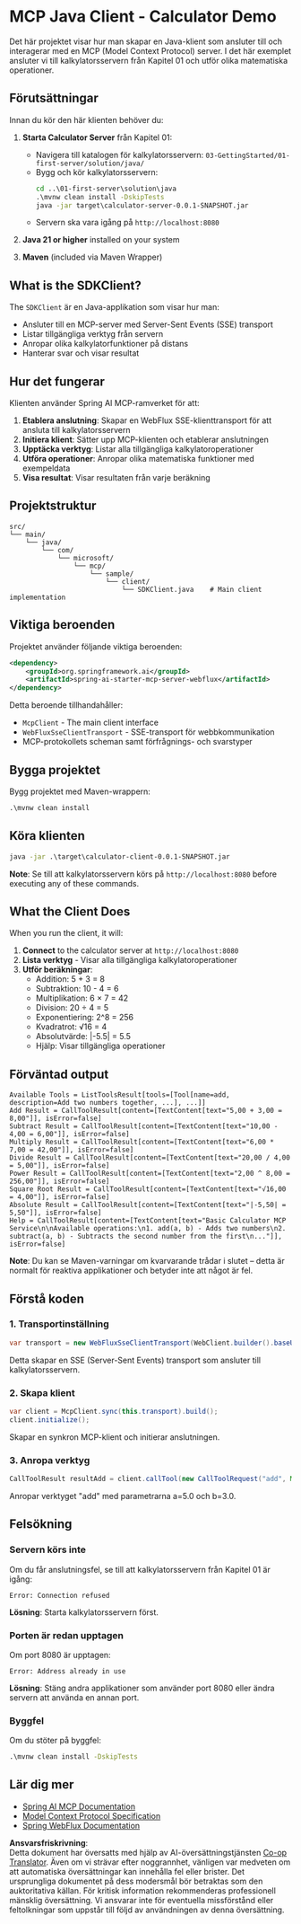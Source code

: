 <!--
CO_OP_TRANSLATOR_METADATA:
{
  "original_hash": "7074b9f4c8cd147c1c10f569d8508c82",
  "translation_date": "2025-06-11T13:11:53+00:00",
  "source_file": "03-GettingStarted/02-client/solution/java/README.md",
  "language_code": "sv"
}
-->
# MCP Java Client - Calculator Demo

Det här projektet visar hur man skapar en Java-klient som ansluter till och interagerar med en MCP (Model Context Protocol) server. I det här exemplet ansluter vi till kalkylatorsservern från Kapitel 01 och utför olika matematiska operationer.

## Förutsättningar

Innan du kör den här klienten behöver du:

1. **Starta Calculator Server** från Kapitel 01:
   - Navigera till katalogen för kalkylatorsservern: `03-GettingStarted/01-first-server/solution/java/`
   - Bygg och kör kalkylatorsservern:
     ```cmd
     cd ..\01-first-server\solution\java
     .\mvnw clean install -DskipTests
     java -jar target\calculator-server-0.0.1-SNAPSHOT.jar
     ```
   - Servern ska vara igång på `http://localhost:8080`

2. **Java 21 or higher** installed on your system
3. **Maven** (included via Maven Wrapper)

## What is the SDKClient?

The `SDKClient` är en Java-applikation som visar hur man:
- Ansluter till en MCP-server med Server-Sent Events (SSE) transport
- Listar tillgängliga verktyg från servern
- Anropar olika kalkylatorfunktioner på distans
- Hanterar svar och visar resultat

## Hur det fungerar

Klienten använder Spring AI MCP-ramverket för att:

1. **Etablera anslutning**: Skapar en WebFlux SSE-klienttransport för att ansluta till kalkylatorsservern
2. **Initiera klient**: Sätter upp MCP-klienten och etablerar anslutningen
3. **Upptäcka verktyg**: Listar alla tillgängliga kalkylatoroperationer
4. **Utföra operationer**: Anropar olika matematiska funktioner med exempeldata
5. **Visa resultat**: Visar resultaten från varje beräkning

## Projektstruktur

```
src/
└── main/
    └── java/
        └── com/
            └── microsoft/
                └── mcp/
                    └── sample/
                        └── client/
                            └── SDKClient.java    # Main client implementation
```

## Viktiga beroenden

Projektet använder följande viktiga beroenden:

```xml
<dependency>
    <groupId>org.springframework.ai</groupId>
    <artifactId>spring-ai-starter-mcp-server-webflux</artifactId>
</dependency>
```

Detta beroende tillhandahåller:
- `McpClient` - The main client interface
- `WebFluxSseClientTransport` - SSE-transport för webbkommunikation
- MCP-protokollets scheman samt förfrågnings- och svarstyper

## Bygga projektet

Bygg projektet med Maven-wrappern:

```cmd
.\mvnw clean install
```

## Köra klienten

```cmd
java -jar .\target\calculator-client-0.0.1-SNAPSHOT.jar
```

**Note**: Se till att kalkylatorsservern körs på `http://localhost:8080` before executing any of these commands.

## What the Client Does

When you run the client, it will:

1. **Connect** to the calculator server at `http://localhost:8080`
2. **Lista verktyg** - Visar alla tillgängliga kalkylatoroperationer
3. **Utför beräkningar**:
   - Addition: 5 + 3 = 8
   - Subtraktion: 10 - 4 = 6
   - Multiplikation: 6 × 7 = 42
   - Division: 20 ÷ 4 = 5
   - Exponentiering: 2^8 = 256
   - Kvadratrot: √16 = 4
   - Absolutvärde: |-5.5| = 5.5
   - Hjälp: Visar tillgängliga operationer

## Förväntad output

```
Available Tools = ListToolsResult[tools=[Tool[name=add, description=Add two numbers together, ...], ...]]
Add Result = CallToolResult[content=[TextContent[text="5,00 + 3,00 = 8,00"]], isError=false]
Subtract Result = CallToolResult[content=[TextContent[text="10,00 - 4,00 = 6,00"]], isError=false]
Multiply Result = CallToolResult[content=[TextContent[text="6,00 * 7,00 = 42,00"]], isError=false]
Divide Result = CallToolResult[content=[TextContent[text="20,00 / 4,00 = 5,00"]], isError=false]
Power Result = CallToolResult[content=[TextContent[text="2,00 ^ 8,00 = 256,00"]], isError=false]
Square Root Result = CallToolResult[content=[TextContent[text="√16,00 = 4,00"]], isError=false]
Absolute Result = CallToolResult[content=[TextContent[text="|-5,50| = 5,50"]], isError=false]
Help = CallToolResult[content=[TextContent[text="Basic Calculator MCP Service\n\nAvailable operations:\n1. add(a, b) - Adds two numbers\n2. subtract(a, b) - Subtracts the second number from the first\n..."]], isError=false]
```

**Note**: Du kan se Maven-varningar om kvarvarande trådar i slutet – detta är normalt för reaktiva applikationer och betyder inte att något är fel.

## Förstå koden

### 1. Transportinställning
```java
var transport = new WebFluxSseClientTransport(WebClient.builder().baseUrl("http://localhost:8080"));
```
Detta skapar en SSE (Server-Sent Events) transport som ansluter till kalkylatorsservern.

### 2. Skapa klient
```java
var client = McpClient.sync(this.transport).build();
client.initialize();
```
Skapar en synkron MCP-klient och initierar anslutningen.

### 3. Anropa verktyg
```java
CallToolResult resultAdd = client.callTool(new CallToolRequest("add", Map.of("a", 5.0, "b", 3.0)));
```
Anropar verktyget "add" med parametrarna a=5.0 och b=3.0.

## Felsökning

### Servern körs inte
Om du får anslutningsfel, se till att kalkylatorsservern från Kapitel 01 är igång:
```
Error: Connection refused
```
**Lösning**: Starta kalkylatorsservern först.

### Porten är redan upptagen
Om port 8080 är upptagen:
```
Error: Address already in use
```
**Lösning**: Stäng andra applikationer som använder port 8080 eller ändra servern att använda en annan port.

### Byggfel
Om du stöter på byggfel:
```cmd
.\mvnw clean install -DskipTests
```

## Lär dig mer

- [Spring AI MCP Documentation](https://docs.spring.io/spring-ai/reference/api/mcp/)
- [Model Context Protocol Specification](https://modelcontextprotocol.io/)
- [Spring WebFlux Documentation](https://docs.spring.io/spring-framework/docs/current/reference/html/web-reactive.html)

**Ansvarsfriskrivning**:  
Detta dokument har översatts med hjälp av AI-översättningstjänsten [Co-op Translator](https://github.com/Azure/co-op-translator). Även om vi strävar efter noggrannhet, vänligen var medveten om att automatiska översättningar kan innehålla fel eller brister. Det ursprungliga dokumentet på dess modersmål bör betraktas som den auktoritativa källan. För kritisk information rekommenderas professionell mänsklig översättning. Vi ansvarar inte för eventuella missförstånd eller feltolkningar som uppstår till följd av användningen av denna översättning.